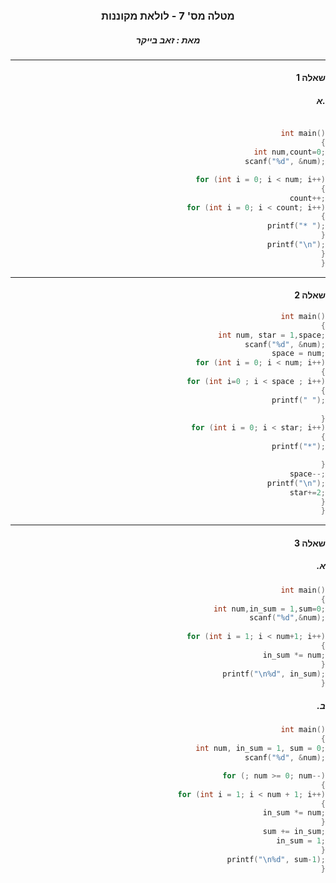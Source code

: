 <div align="center">

###  מטלה מס' 7 - לולאת מקוננות
##### מאת : זאב בייקר
___
<div align="right">

#### שאלה 1

##### א.
```cpp

int main()
{
    int num,count=0;
    scanf("%d", &num);

    for (int i = 0; i < num; i++)
    {
        count++;
        for (int i = 0; i < count; i++)
        {
            printf("* ");
        }
        printf("\n");
    }
}
```
___
#### שאלה 2
```cpp
int main()
{
    int num, star = 1,space;
    scanf("%d", &num);
    space = num;
    for (int i = 0; i < num; i++)
    {
        for (int i=0 ; i < space ; i++)
        {
            printf(" ");
        
        }
            for (int i = 0; i < star; i++)
            {
                printf("*");

            }
        space--;
        printf("\n");
        star+=2;
    }
}
```
___
#### שאלה 3

##### .א
```cpp
int main()
{
    int num,in_sum = 1,sum=0;
    scanf("%d",&num);
    
        for (int i = 1; i < num+1; i++)
        {
            in_sum *= num;
        }
        printf("\n%d", in_sum);
}
```

##### .ב
```cpp
int main()
{
    int num, in_sum = 1, sum = 0;
    scanf("%d", &num);

    for (; num >= 0; num--)
    {
        for (int i = 1; i < num + 1; i++)
        {
            in_sum *= num;
        }
        sum += in_sum;
        in_sum = 1;
    }
    printf("\n%d", sum-1);
}
```


